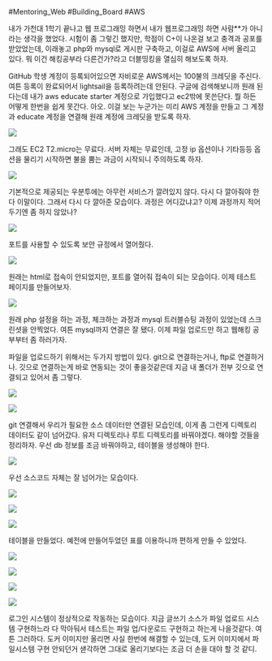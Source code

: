 #Mentoring_Web #Building_Board #AWS

내가 가천대 1학기 끝나고 웹 프로그래밍 하면서 내가 웹프로그래밍 하면 사람**가 아니라는 생각을 했었다. 시험이 좀 그렇긴 했지만, 학점이 C+이 나온걸 보고 충격과 공포를 받았었는데, 이래놓고 php와 mysql로 게시판 구축하고, 이걸로 AWS에 서버 올리고 있다. 뭐 이건 해킹공부라 다른건가?라고 더블띵킹을 열심히 해보도록 하자.

GitHub 학생 계정이 등록되어있으면 자비로운 AWS께서는 100불의 크레딧을 주신다. 여튼 등록이 완료되어서 lightsail을 등록하려는데 안된다. 구글에 검색해보니까 원래 된다는데 내가 aws educate starter 계정으로 가입했다고 ec2밖에 못쓴단다. 뭘 하든 어떻게 한번을 쉽게 못간다. 아오. 이걸 보는 누군가는 미리 AWS 계정을 만들고 그 계정과 educate 계정을 연결해 원래 계정에 크레딧을 받도록 하자.

![](img/1-01.png)

그래도 EC2 T2.micro는 무료다. 서버 자체는 무료인데, 고정 ip 옵션이나 기타등등 옵션을 물리기 시작하면 불을 뿜는 과금이 시작되니 주의하도록 하자.

![](img/1-02.png)

기본적으로 제공되는 우분투에는 아무런 서비스가 깔려있지 않다. 다시 다 깔아줘야 한다 이말이다. 그래서 다시 다 깔아준 모습이다. 과정은 어디갔냐고? 이제 과정까지 적어 두기엔 좀 하지 않았나?

![](img/1-03.png)

포트를 사용할 수 있도록 보안 규정에서 열어줬다.

![](img/1-04.png)

원래는 html로 접속이 안되었지만, 포트를 열어줘 접속이 되는 모습이다. 이제 테스트 페이지를 만들어보자.

![](img/1-05.png)

원래 php 설정을 하는 과정, 체크하는 과정과 mysql 트러블슈팅 과정이 있었는데 스크린셧을 안찍었다. 여튼 mysql까지 연결은 잘 됐다. 이제 파일 업로드만 하고 웹해킹 공부부터 좀 하러가자.

파일을 업로드하기 위해서는 두가지 방법이 있다. git으로 연결하는거나, ftp로 연결하거나. 깃으로 연결하는게 바로 연동되는 것이 좋을것같은데 지금 내 폴더가 전부 깃으로 연결되고 있어서 좀 그렇다.

![](img/1-06.png)

![](img/1-07.png)

git 연결해서 우리가 필요한 소스 데이터만 연결된 모습인데, 이게 좀 그런게 디렉토리 데이터도 같이 넘어갔다. 유저 디렉토리나 루트 디렉토리를 바꿔야겠다.
해야할 것들을 정리하자. 우선 db 정보를 조금 바꿔야하고,  테이블을 생성해야 한다.

![](img/1-08.png)

우선 소스코드 자체는 잘 넘어가는 모습이다.

![](img/1-09.png)

![](img/1-10.png)

![](img/1-11.png)

테이블을 만들었다. 예전에 만들어두었던 표를 이용하니까 편하게 만들 수 있었다.

![](img/1-12.png)

![](img/1-13.png)

![](img/1-14.png)

![](img/1-15.png)

로그인 시스템이 정상적으로 작동하는 모습이다. 지금 글쓰기 소스가 파일 업로드 시스템 구현하느라 다 막아둬서 테스트는 파일 업/다운로드 구현하고 하는게 나을것같다. 여튼 그러하다.
도커 이미지만 올리면 사실 한번에 해결할 수 있는데, 도커 이미지에서 파일시스템 구현 안되던거 샏각하면 그대로 올리기보다는 조금 더 손을 대야 할 것 같디.